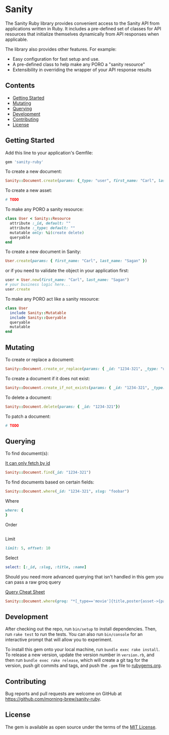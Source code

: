 # Sanity

The Sanity Ruby library provides convenient access to the Sanity API from applications written in Ruby. It includes a pre-defined set of classes for API resources that initialize themselves dynamically from API responses when applicable.

The library also provides other features. For example:

  - Easy configuration for fast setup and use.
  - A pre-defined class to help make any PORO a "sanity resource"
  - Extensibility in overriding the wrapper of your API response results

## Contents

- [Getting Started](#getting-started)
- [Mutating](#mutating)
- [Querying](#querying)
- [Development](#development)
- [Contributing](#contributing)
- [License](#license)

## Getting Started

Add this line to your application's Gemfile:

```ruby
gem 'sanity-ruby'
```

To create a new document:

```ruby
Sanity::Document.create(params: {_type: "user", first_name: "Carl", last_name: "Sagan"})
```

To create a new asset:

```ruby
# TODO
```

To make any PORO a sanity resource:

```ruby
class User < Sanity::Resource
  attribute :_id, default: ""
  attribute :_type: default: ""
  mutatable only: %i(create delete)
  queryable
end
```

To create a new document in Sanity:

```ruby
User.create(params: { first_name: "Carl", last_name: "Sagan" })
```

or if you need to validate the object in your application first:

```ruby
user = User.new(first_name: "Carl", last_name: "Sagan")
# your business logic here...
user.create
```

To make any PORO act like a sanity resource:

```ruby
class User
  include Sanity::Mutatable
  include Sanity::Queryable
  queryable
  mutatable
end
```

## Mutating

To create or replace a document:

```ruby
Sanity::Document.create_or_replace(params: { _id: "1234-321", _type: "user", first_name: "Carl", last_name: "Sagan"})
```

To create a document if it does not exist:

```ruby
Sanity::Document.create_if_not_exists(params: { _id: "1234-321", _type: "user", first_name: "Carl", last_name: "Sagan"})
```

To delete a document:

```ruby
Sanity::Document.delete(params: { _id: "1234-321"})
```

To patch a document:

```ruby
# TODO
```

## Querying

To find document(s):

[It can only fetch by id](https://www.sanity.io/docs/http-doc)

```ruby
Sanity::Document.find(_id: "1234-321")
```

To find documents based on certain fields:

```ruby
Sanity::Document.where(_id: "1234-321", slug: "foobar")
```

Where

```ruby
where: {
}

```

Order

```ruby

```

Limit

```ruby
limit: 5, offset: 10
```

Select

```ruby
select: [:_id, :slug, :title, :name]
```


Should you need more advanced querying that isn't handled in this gem you can pass a raw groq query

[Query Cheat Sheet](https://www.sanity.io/docs/query-cheat-sheet)

```ruby
Sanity::Document.where(groq: "*[_type=='movie']{title,poster{asset->{path,url}}}")
```

## Development

After checking out the repo, run `bin/setup` to install dependencies. Then, run `rake test` to run the tests. You can also run `bin/console` for an interactive prompt that will allow you to experiment.

To install this gem onto your local machine, run `bundle exec rake install`. To release a new version, update the version number in `version.rb`, and then run `bundle exec rake release`, which will create a git tag for the version, push git commits and tags, and push the `.gem` file to [rubygems.org](https://rubygems.org).

## Contributing

Bug reports and pull requests are welcome on GitHub at https://github.com/morning-brew/sanity-ruby.


## License

The gem is available as open source under the terms of the [MIT License](https://opensource.org/licenses/MIT).
